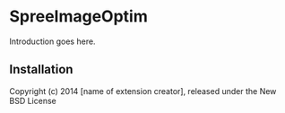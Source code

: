 SpreeImageOptim
===============

Introduction goes here.

Installation
------------

Copyright (c) 2014 [name of extension creator], released under the New BSD License
